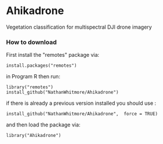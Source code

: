 # Ahikadrone
Vegetation classification for multispectral DJI drone imagery

### How to download
First install the "remotes" package via:
```
install.packages("remotes")
```

in Program R then run:
```
library("remotes") 
install_github("NathanWhitmore/Ahikadrone")
```

if there is already a previous version installed you should use :

```
install_github("NathanWhitmore/Ahikadrone",  force = TRUE)
```

and then load the package via:
```
library("Ahikadrone")
```
